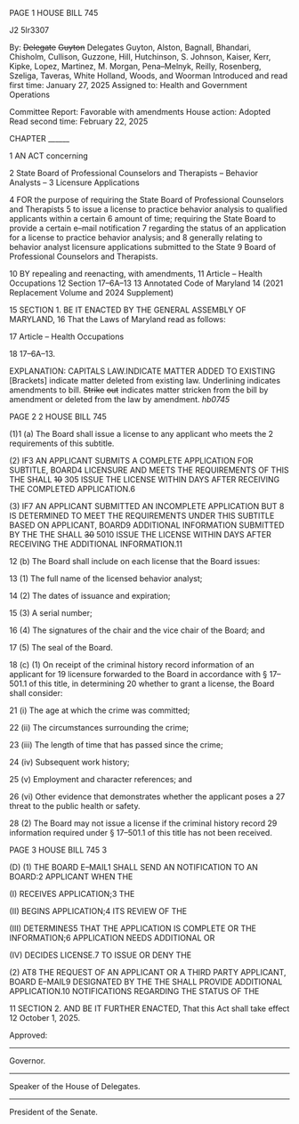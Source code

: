 PAGE 1
HOUSE BILL 745

J2 5lr3307

By: ~~Delegate~~ ~~Guyton~~ Delegates Guyton, Alston, Bagnall, Bhandari, Chisholm,
Cullison, Guzzone, Hill, Hutchinson, S. Johnson, Kaiser, Kerr, Kipke,
Lopez, Martinez, M. Morgan, Pena–Melnyk, Reilly, Rosenberg, Szeliga,
Taveras, White Holland, Woods, and Woorman
Introduced and read first time: January 27, 2025
Assigned to: Health and Government Operations

Committee Report: Favorable with amendments
House action: Adopted
Read second time: February 22, 2025

CHAPTER ______

1 AN ACT concerning

2 State Board of Professional Counselors and Therapists – Behavior Analysts –
3 Licensure Applications

4 FOR the purpose of requiring the State Board of Professional Counselors and Therapists
5 to issue a license to practice behavior analysis to qualified applicants within a certain
6 amount of time; requiring the State Board to provide a certain e–mail notification
7 regarding the status of an application for a license to practice behavior analysis; and
8 generally relating to behavior analyst licensure applications submitted to the State
9 Board of Professional Counselors and Therapists.

10 BY repealing and reenacting, with amendments,
11 Article – Health Occupations
12 Section 17–6A–13
13 Annotated Code of Maryland
14 (2021 Replacement Volume and 2024 Supplement)

15 SECTION 1. BE IT ENACTED BY THE GENERAL ASSEMBLY OF MARYLAND,
16 That the Laws of Maryland read as follows:

17 Article – Health Occupations

18 17–6A–13.

EXPLANATION: CAPITALS LAW.INDICATE MATTER ADDED TO EXISTING
[Brackets] indicate matter deleted from existing law.
Underlining indicates amendments to bill.
~~Strike~~ ~~out~~ indicates matter stricken from the bill by amendment or deleted from the law by
amendment. *hb0745*

PAGE 2
2 HOUSE BILL 745

(1)1 (a) The Board shall issue a license to any applicant who meets the
2 requirements of this subtitle.

(2) IF3 AN APPLICANT SUBMITS A COMPLETE APPLICATION FOR
SUBTITLE, BOARD4 LICENSURE AND MEETS THE REQUIREMENTS OF THIS THE SHALL
~~10~~ 305 ISSUE THE LICENSE WITHIN DAYS AFTER RECEIVING THE COMPLETED
APPLICATION.6

(3) IF7 AN APPLICANT SUBMITTED AN INCOMPLETE APPLICATION BUT
8 IS DETERMINED TO MEET THE REQUIREMENTS UNDER THIS SUBTITLE BASED ON
APPLICANT, BOARD9 ADDITIONAL INFORMATION SUBMITTED BY THE THE SHALL
~~30~~ 5010 ISSUE THE LICENSE WITHIN DAYS AFTER RECEIVING THE ADDITIONAL
INFORMATION.11

12 (b) The Board shall include on each license that the Board issues:

13 (1) The full name of the licensed behavior analyst;

14 (2) The dates of issuance and expiration;

15 (3) A serial number;

16 (4) The signatures of the chair and the vice chair of the Board; and

17 (5) The seal of the Board.

18 (c) (1) On receipt of the criminal history record information of an applicant for
19 licensure forwarded to the Board in accordance with § 17–501.1 of this title, in determining
20 whether to grant a license, the Board shall consider:

21 (i) The age at which the crime was committed;

22 (ii) The circumstances surrounding the crime;

23 (iii) The length of time that has passed since the crime;

24 (iv) Subsequent work history;

25 (v) Employment and character references; and

26 (vi) Other evidence that demonstrates whether the applicant poses a
27 threat to the public health or safety.

28 (2) The Board may not issue a license if the criminal history record
29 information required under § 17–501.1 of this title has not been received.

PAGE 3
HOUSE BILL 745 3

(D) (1) THE BOARD E–MAIL1 SHALL SEND AN NOTIFICATION TO AN
BOARD:2 APPLICANT WHEN THE

(I) RECEIVES APPLICATION;3 THE

(II) BEGINS APPLICATION;4 ITS REVIEW OF THE

(III) DETERMINES5 THAT THE APPLICATION IS COMPLETE OR THE
INFORMATION;6 APPLICATION NEEDS ADDITIONAL OR

(IV) DECIDES LICENSE.7 TO ISSUE OR DENY THE

(2) AT8 THE REQUEST OF AN APPLICANT OR A THIRD PARTY
APPLICANT, BOARD E–MAIL9 DESIGNATED BY THE THE SHALL PROVIDE ADDITIONAL
APPLICATION.10 NOTIFICATIONS REGARDING THE STATUS OF THE

11 SECTION 2. AND BE IT FURTHER ENACTED, That this Act shall take effect
12 October 1, 2025.

Approved:

________________________________________________________________________________
Governor.

________________________________________________________________________________
Speaker of the House of Delegates.

________________________________________________________________________________
President of the Senate.